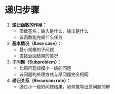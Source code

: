 # 递归步骤

1. **递归函数的作用：**
    - 函数签名：输入是什么，输出是什么
    - 该函数能完成什么任务
2. **基本情况（Base case）：**
    - 最小规模的子问题
    - 直接返回结果的情况
3. **子问题（Subproblem）：**
    - 比原问题规模小一级的问题
    - 该问题的处理方式与原问题完全相同
4. **递归关系（Recursion rule）：**
    - 通过小一级的问题结果，如何推导出原问题的解
